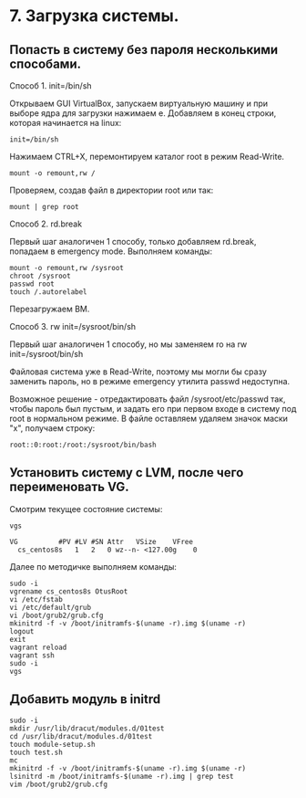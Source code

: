 # 7. Загрузка системы.

## Попасть в систему без пароля несколькими способами.

Способ 1. init=/bin/sh

Открываем GUI VirtualBox, запускаем виртуальную машину и при выборе ядра для загрузки нажимаем e. Добавляем в конец строки, которая начинается на linux:

```
init=/bin/sh
```
Нажимаем CTRL+X, перемонтируем каталог root в режим Read-Write.
```
mount -o remount,rw /
```
Проверяем, создав файл в директории root или так:
```
mount | grep root
```

Способ 2. rd.break

Первый шаг аналогичен 1 способу, только добавляем rd.break, попадаем в emergency mode. Выполняем команды:

```
mount -o remount,rw /sysroot
chroot /sysroot
passwd root
touch /.autorelabel
```
Перезагружаем ВМ.

Способ 3. rw init=/sysroot/bin/sh

Первый шаг аналогичен 1 способу, но мы заменяем ro на rw init=/sysroot/bin/sh

Файловая система уже в Read-Write, поэтому мы могли бы сразу заменить пароль, но в режиме emergency утилита passwd недоступна.

Возможное решение - отредактировать файл /sysroot/etc/passwd так, чтобы пароль был пустым, и задать его при первом входе в систему под root в нормальном режиме. В файле оставляем удаляем значок маски "x", получаем строку: 

```
root::0:root:/root:/sysroot/bin/bash
```

## Установить систему с LVM, после чего переименовать VG.

Смотрим текущее состояние системы:

```
vgs 

VG          #PV #LV #SN Attr   VSize    VFree
  cs_centos8s   1   2   0 wz--n- <127.00g    0
```
Далее по методичке выполняем команды:

```
sudo -i
vgrename cs_centos8s OtusRoot
vi /etc/fstab
vi /etc/default/grub
vi /boot/grub2/grub.cfg
mkinitrd -f -v /boot/initramfs-$(uname -r).img $(uname -r)
logout
exit
vagrant reload
vagrant ssh
sudo -i
vgs
```
## Добавить модуль в initrd

```
sudo -i
mkdir /usr/lib/dracut/modules.d/01test
cd /usr/lib/dracut/modules.d/01test
touch module-setup.sh
touch test.sh
mc
mkinitrd -f -v /boot/initramfs-$(uname -r).img $(uname -r)
lsinitrd -m /boot/initramfs-$(uname -r).img | grep test
vim /boot/grub2/grub.cfg
```

